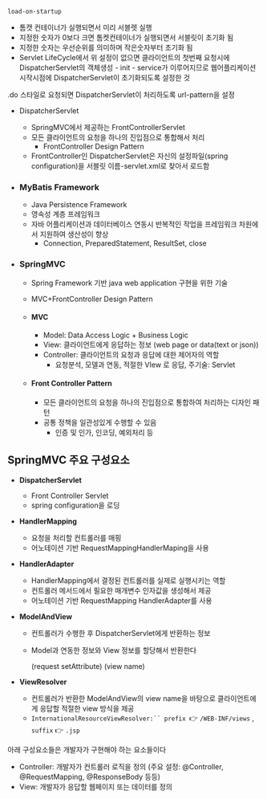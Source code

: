 `load-on-startup`

- 톰캣 컨테이너가 실행되면서 미리 서블렛 실행
- 지정한 숫자가 0보다 크면 톰켓컨테이너가 실행되면서 서블릿이 초기화 됨
- 지정한 숫자는 우선순위를 의미하며 작은숫자부터 초기화 됨
- Servlet LifeCycle에서 위 설정이 없으면 클라이언트의 첫번째 요청시에 DispatcherServlet의 객체생성 - init - service가 이루어지므로 웹어플리케이션 시작시점에 DispatcherServlet이 초기화되도록 설정한 것



.do 스타일로 요청되면 DispatcherServlet이 처리하도록 url-pattern을 설정



- DispatcherServlet
  - SpringMVC에서 제공하는 FrontControllerServlet
  - 모든 클라이언트의 요청을 하나의 진입점으로 통합해서 처리
    - FrontController Design Pattern
  - FrontController인 DispatcherServlet은 자신의 설정파일(spring configuration)을 서블릿 이름-servlet.xml로 찾아서 로드함



- ### MyBatis Framework

  - Java Persistence Framework
  - 영속성 계층 프레임워크
  - 자바 어플리케이션과 데이터베이스 연동시 반복적인 작업을 프레임워크 차원에서 지원하여 생산성이 향상
    - Connection, PreparedStatement, ResultSet, close

- ### SpringMVC

  - Spring Framework 기반 java web application 구현을 위한 기술

  - MVC+FrontController Design Pattern

  - #### MVC 

    - Model: Data Access Logic + Business Logic
    - View: 클라이언트에게 응답하는 정보 (web page or data(text or json))
    - Controller: 클라이언트의 요청과 응답에 대한 제어자의 역할
      - 요청분석, 모델과 연동, 적절한 VIew 로 응답, 주기술: Servlet

  - #### Front Controller Pattern

    - 모든 클라이언트의 요청을 하나의 진입점으로 통합하여 처리하는 디자인 패턴
    - 공통 정책을 일관성있게 수행할 수 있음
      - 인증 및 인가, 인코딩, 예외처리 등



## SpringMVC 주요 구성요소

- **DispatcherServlet**

  - Front Controller Servlet
  - spring configuration을 로딩

- **HandlerMapping**

  - 요청을 처리할 컨트롤러를 매핑
  - 어노테이션 기반 RequestMappingHandlerMaping을 사용

- **HandlerAdapter**

  - HandlerMapping에서 결정된 컨트롤러를 실제로 실행시키는 역할
  - 컨트롤러 메서드에서 필요한 매개변수 인자값을 생성해서 제공
  - 어노테이션 기반 RequestMapping HandlerAdapter를 사용

- **ModelAndView**

  - 컨트롤러가 수행한 후 DispatcherServlet에게 반환하는 정보

  - Model과 연동한 정보와         View 정보를 할당해서 반환한다

    (request setAttribute)             (view name)

- **ViewResolver**

  - 컨트롤러가 반환한 ModelAndView의 view name을 바탕으로 클라이언트에게 응답할 적절한 view 방식을 제공
  - `InternationalResourceViewResolver:`` prefix `:point_right: `/WEB-INF/views` ,` suffix` :point_right: `.jsp`



아래 구성요소들은 개발자가 구현해야 하는 요소들이다

- Controller: 개발자가 컨트롤러 로직을 정의 (주요 설정: @Controller, @RequestMapping, @ResponseBody 등등)
- View: 개발자가 응답할 웹페이지 또는 데이터를 정의
